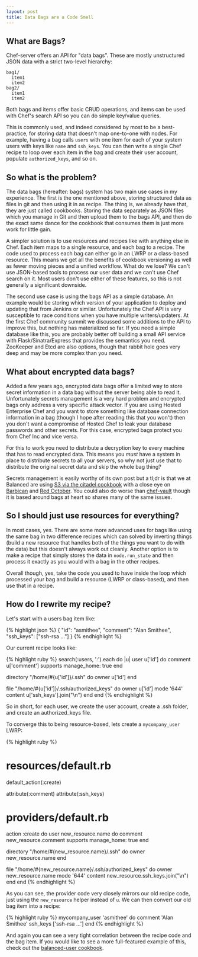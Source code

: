 ```yaml
---
layout: post
title: Data Bags are a Code Smell
---
```


## What are Bags?

Chef-server offers an API for "data bags". These are mostly unstructured JSON
data with a strict two-level hierarchy:

    bag1/
      item1
      item2
    bag2/
      item1
      item2

Both bags and items offer basic CRUD operations, and items can be used with
Chef's search API so you can do simple key/value queries.

This is commonly used, and indeed considered by most to be a best-practice, for
storing data that doesn't map one-to-one with nodes. For example, having a bag
calls `users` with one item for each of your system users with keys like
`name` and `ssh_keys`. You can then write a single Chef recipe to loop over
each item in the bag and create their user account, populate `authorized_keys`,
and so on.

## So what is the problem?

The data bags (hereafter: bags) system has two main use cases in my experience.
The first is the one mentioned above, storing structured data as files in git
and then using it in as recipe. The thing is, we already have that, they are
just called cookbooks. Storing the data separately as JSON files which you
manage in Git and then upload them to the bags API, and then do the exact same
dance for the cookbook that consumes them is just more work for little gain.

A simpler solution is to use resources and recipes like with anything else in
Chef. Each item maps to a single resource, and each bag to a recipe. The code
used to process each bag can either go in an LWRP or a class-based resource.
This means we get all the benefits of cookbook versioning as well as fewer
moving pieces and a unified workflow. What do we lose? We can't use JSON-based
tools to process our user data and we can't use Chef search on it. Most users
don't use either of these features, so this is not generally a significant
downside.

The second use case is using the bags API as a simple database. An example would
be storing which version of your application to deploy and updating that from
Jenkins or similar. Unfortunately the Chef API is very susceptible to race
conditions when you have multiple writers/updaters. At the first Chef community
summit we discussed some additions to the API to improve this, but nothing has
materialized so far. If you need a simple database like this, you are probably
better off building a small API service with Flask/Sinatra/Express that provides
the semantics you need. ZooKeeper and Etcd are also options, though that rabbit
hole goes very deep and may be more complex than you need.

## What about encrypted data bags?

Added a few years ago, encrypted data bags offer a limited way to store secret
information in a data bag without the server being able to read it. Unfortunately
secrets management is a very hard problem and encrypted bags only address a very
specific attack vector. If you are using Hosted Enterprise Chef and you want to
store something like database connection information in a bag (though I hope
after reading this that you won't) then you don't want a compromise of Hosted Chef
to leak your database passwords and other secrets. For this case, encrypted bags
protect you from Chef Inc and vice versa.

For this to work you need to distribute a decryption key to every machine that
has to read encrypted data. This means you _must_ have a system in place to
distribute secrets to all your servers, so why not just use that to distribute
the original secret data and skip the whole bag thing?

Secrets management is easily worthy of its own
post but a tl;dr is that we at Balanced are using [S3 via the citadel cookbook](https://github.com/balanced-cookbooks/citadel)
with a close eye on [Barbican](https://github.com/cloudkeep/barbican) and [Red October](https://github.com/cloudflare/redoctober).
You could also do worse than [chef-vault](https://github.com/Nordstrom/chef-vault)
though it is based around bags at heart so shares many of the same issues.

## So I should just use resources for everything?

In most cases, yes. There are some more advanced uses for bags like using the
same bag in two difference recipes which can solved by inverting things
(build a new resource that handles both of the things you want to do with the
data) but this doesn't always work out cleanly. Another option is to make a
recipe that simply stores the data in `node.run_state` and then process it
exactly as you would with a bag in the other recipes.

Overall though, yes, take the code you used to have inside the loop which processed
your bag and build a resource (LWRP or class-based), and then use that in a recipe.

## How do I rewrite my recipe?

Let's start with a users bag item like:

{% highlight json %}
{
  "id": "asmithee",
  "comment": "Alan Smithee",
  "ssh_keys": ["ssh-rsa ..."]
}
{% endhighlight %}

Our current recipe looks like:

{% highlight ruby %}
search(:users, '*:*').each do |u|
  user u['id'] do
    comment u['comment']
    supports manage_home: true
  end

  directory "/home/#{u['id']}/.ssh" do
    owner u['id']
  end

  file "/home/#{u['id']}/.ssh/authorized_keys" do
    owner u['id']
    mode '644'
    content u['ssh_keys'].join("\n")
  end
end
{% endhighlight %}

So in short, for each user, we create the user account, create a .ssh folder, and
create an authorized_keys file.

To converge this to being resource-based, lets create a `mycompany_user` LWRP:

{% highlight ruby %}
# resources/default.rb
default_action(:create)

attribute(:comment)
attribute(:ssh_keys)


# providers/default.rb
action :create do
  user new_resource.name do
    comment new_resource.comment
    supports manage_home: true
  end

  directory "/home/#{new_resource.name}/.ssh" do
    owner new_resource.name
  end

  file "/home/#{new_resource.name}/.ssh/authorized_keys" do
    owner new_resource.name
    mode '644'
    content new_resource.ssh_keys.join("\n")
  end
end
{% endhighlight %}

As you can see, the provider code very closely mirrors our old recipe code, just
using the `new_resource` helper instead of `u`. We can then convert our old bag
item into a recipe:

{% highlight ruby %}
mycompany_user 'asmithee' do
  comment 'Alan Smithee'
  ssh_keys ['ssh-rsa ...']
end
{% endhighlight %}

And again you can see a very tight correlation between the recipe code and the
bag item. If you would like to see a more full-featured example of this, check
out the [balanced-user cookbook](https://github.com/balanced-cookbooks/balanced-user).
